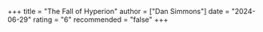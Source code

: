 +++
title = "The Fall of Hyperion"
author = ["Dan Simmons"]
date = "2024-06-29"
rating = "6"
recommended = "false"
+++